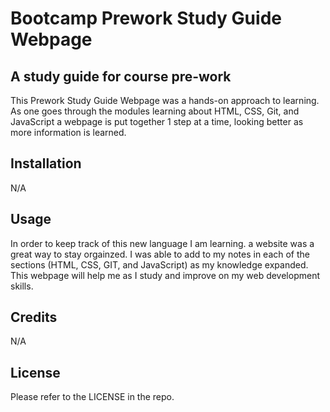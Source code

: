 # Bootcamp Prework Study Guide Webpage

## A study guide for course pre-work

This Prework Study Guide Webpage was a hands-on approach to learning. As one goes through the modules learning about HTML, CSS, Git, and JavaScript a webpage is put together 1 step at a time, looking better as more information is learned.


## Installation 
N/A

## Usage 
In order to keep track of this new language I am learning. a website was a great way to stay orgainzed. I was able to add to my notes in each of the sections (HTML, CSS, GIT, and JavaScript) as my knowledge expanded. This webpage will help me as I study and improve on my web development skills.

## Credits
 N/A

## License
 Please refer to the LICENSE in the repo.

